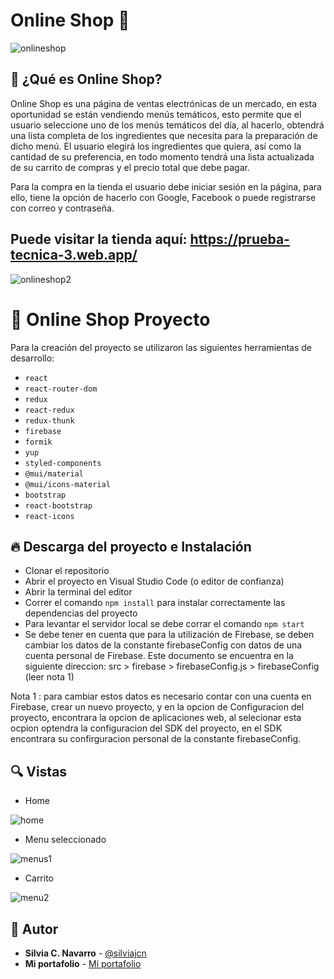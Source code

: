 # Online Shop  🙌

![onlineshop](https://user-images.githubusercontent.com/88461234/150691359-4f0a502d-3fa4-4fce-b149-e0d9fbfc2d2c.png)

## 📌 ¿Qué es Online Shop? 
Online Shop es una página de ventas electrónicas de un mercado, en esta oportunidad se están vendiendo menús temáticos, esto permite que el usuario seleccione uno de los menús temáticos del día, al hacerlo, obtendrá una lista completa de los ingredientes que necesita para la preparación de dicho menú. El usuario elegirá los ingredientes que quiera, así como la cantidad de su preferencia, en todo momento tendrá una lista actualizada de su carrito de compras y el precio total que debe pagar. 

Para la compra en la tienda el usuario debe iniciar sesión en la página, para ello, tiene la opción de hacerlo con Google, Facebook o puede registrarse con correo y contraseña.

## Puede visitar la tienda aquí: https://prueba-tecnica-3.web.app/ 

![onlineshop2](https://user-images.githubusercontent.com/88461234/150691918-61ce0d8c-e5e6-45d5-8c60-27df6e0391eb.png)
    
# 💎 Online Shop Proyecto

Para la creación del proyecto se utilizaron las siguientes herramientas de desarrollo:

* ```react```
* ```react-router-dom```
* ```redux```
* ```react-redux```
* ```redux-thunk```
* ```firebase```
* ```formik```
* ```yup```
* ```styled-components```
* ```@mui/material```
* ```@mui/icons-material```
* ```bootstrap```
* ```react-bootstrap```
* ```react-icons```

## 🔥 Descarga del proyecto e Instalación

* Clonar el repositorio
* Abrir el proyecto en Visual Studio Code (o editor de confianza)
* Abrir la terminal del editor
* Correr el comando ```npm install``` para instalar correctamente las dependencias del proyecto
* Para levantar el servidor local se debe corrar el comando ```npm start```
* Se debe tener en cuenta que para la utilización de Firebase, se deben cambiar los datos de la constante firebaseConfig con datos de una cuenta personal de Firebase. Este documento se encuentra en la siguiente direccion: src > firebase > firebaseConfig.js > firebaseConfig (leer nota 1)

Nota 1 : para cambiar estos datos es necesario contar con una cuenta en Firebase, crear un nuevo proyecto, y en la opcion de Configuracion del proyecto, encontrara la opcion de aplicaciones web, al selecionar esta ocpion optendra la configuracion del SDK del proyecto, en el SDK encontrara su confirguracion personal de la constante firebaseConfig.

## 🔍 Vistas 

* Home

![home](https://user-images.githubusercontent.com/88461234/150691626-4711aa11-c126-4d1b-8b80-55a2e22c9393.png)

* Menu seleccionado

![menus1](https://user-images.githubusercontent.com/88461234/150691646-4f6f7e1b-a5a5-4fd4-9266-6a14250c8a69.png)

* Carrito

![menu2](https://user-images.githubusercontent.com/88461234/150691653-c4bc6594-1123-4212-a0d5-d2d71c7fce12.png)


## 🌟 Autor

* **Silvia C. Navarro**  - [@silviajcn](https://github.com/silviajcn)
* **Mi portafolio** - [Mi portafolio](https://silviajcn.vercel.app/)
